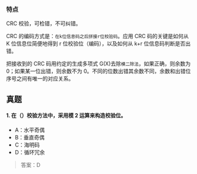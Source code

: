 ### 特点

CRC 校验，可检错，不可纠错。

CRC 的编码方式是：`在k位信息码之后拼接r位校验码`。应用 CRC 码的关键是如何从 K 位信息位简便地得到 r 位校验位（编码），以及如何从 k+r 位信息码判断是否出错。

把接收到的 CRC 码用约定的生成多项式 G(X)去除`模二除法`，如果正确，则余数为 0；如果某一位出错，则余数不为 0。不同的位数出错其余数不同，余数和出错位序号之间有唯一的对应关系。

## 真题

#### 1. 在（）校验方法中，采用模 2 运算来构造校验位。

- A：水平奇偶
- B：垂直奇偶
- C：海明码
- D：循环冗余

> 答案：D
